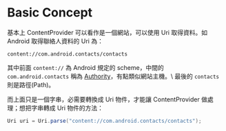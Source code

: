 # Basic Concept

基本上 ContentProvider 可以看作是一個網站，可以使用 Uri 取得資料。如 Android 取得聯絡人資料的 Uri 為：

```
content://com.android.contacts/contacts
```

其中前面 `content://` 為 Android 規定的 scheme，中間的 `com.android.contacts` 稱為 [Authority](http://developer.android.com/guide/topics/manifest/provider-element.html)，有點類似網站主機。\\
最後的 `contacts` 則是路徑(Path)。

而上面只是一個字串，必需要轉換成 Uri 物件，才能讓 ContentProvider 做處理；想把字串轉成 Uri 物件的方法：

```java
Uri uri = Uri.parse("content://com.android.contacts/contacts");
```
